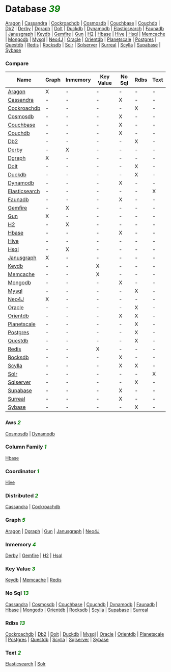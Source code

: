 # Database <i style='color:green;'>39</i>
[Aragon](https://github.com/bearddan2000?tab=repositories&q=aragon&type=&language=&sort=) | [Cassandra](https://github.com/bearddan2000?tab=repositories&q=cassandra&type=&language=&sort=) | [Cockroachdb](https://github.com/bearddan2000?tab=repositories&q=cockroachdb&type=&language=&sort=) | [Cosmosdb](https://github.com/bearddan2000?tab=repositories&q=cosmosdb&type=&language=&sort=) | [Couchbase](https://github.com/bearddan2000?tab=repositories&q=couchbase&type=&language=&sort=) | [Couchdb](https://github.com/bearddan2000?tab=repositories&q=couchdb&type=&language=&sort=) | [Db2](https://github.com/bearddan2000?tab=repositories&q=db2&type=&language=&sort=) | [Derby](https://github.com/bearddan2000?tab=repositories&q=derby&type=&language=&sort=) | [Dgraph](https://github.com/bearddan2000?tab=repositories&q=dgraph&type=&language=&sort=) | [Dolt](https://github.com/bearddan2000?tab=repositories&q=dolt&type=&language=&sort=) | [Duckdb](https://github.com/bearddan2000?tab=repositories&q=duckdb&type=&language=&sort=) | [Dynamodb](https://github.com/bearddan2000?tab=repositories&q=dynamodb&type=&language=&sort=) | [Elasticsearch](https://github.com/bearddan2000?tab=repositories&q=elasticsearch&type=&language=&sort=) | [Faunadb](https://github.com/bearddan2000?tab=repositories&q=faunadb&type=&language=&sort=) | [Janusgraph](https://github.com/bearddan2000?tab=repositories&q=janusgraph&type=&language=&sort=) | [Keydb](https://github.com/bearddan2000?tab=repositories&q=keydb&type=&language=&sort=) | [Gemfire](https://github.com/bearddan2000?tab=repositories&q=gemfire&type=&language=&sort=) | [Gun](https://github.com/bearddan2000?tab=repositories&q=gun&type=&language=&sort=) | [H2](https://github.com/bearddan2000?tab=repositories&q=h2&type=&language=&sort=) | [Hbase](https://github.com/bearddan2000?tab=repositories&q=hbase&type=&language=&sort=) | [Hive](https://github.com/bearddan2000?tab=repositories&q=hive&type=&language=&sort=) | [Hsql](https://github.com/bearddan2000?tab=repositories&q=hsql&type=&language=&sort=) | [Memcache](https://github.com/bearddan2000?tab=repositories&q=memcache&type=&language=&sort=) | [Mongodb](https://github.com/bearddan2000?tab=repositories&q=mongodb&type=&language=&sort=) | [Mysql](https://github.com/bearddan2000?tab=repositories&q=mysql&type=&language=&sort=) | [Neo4J](https://github.com/bearddan2000?tab=repositories&q=neo4j&type=&language=&sort=) | [Oracle](https://github.com/bearddan2000?tab=repositories&q=oracle&type=&language=&sort=) | [Orientdb](https://github.com/bearddan2000?tab=repositories&q=orientdb&type=&language=&sort=) | [Planetscale](https://github.com/bearddan2000?tab=repositories&q=planetscale&type=&language=&sort=) | [Postgres](https://github.com/bearddan2000?tab=repositories&q=postgres&type=&language=&sort=) | [Questdb](https://github.com/bearddan2000?tab=repositories&q=questdb&type=&language=&sort=) | [Redis](https://github.com/bearddan2000?tab=repositories&q=redis&type=&language=&sort=) | [Rocksdb](https://github.com/bearddan2000?tab=repositories&q=rocksdb&type=&language=&sort=) | [Solr](https://github.com/bearddan2000?tab=repositories&q=solr&type=&language=&sort=) | [Sqlserver](https://github.com/bearddan2000?tab=repositories&q=sqlserver&type=&language=&sort=) | [Surreal](https://github.com/bearddan2000?tab=repositories&q=surreal&type=&language=&sort=) | [Scylla](https://github.com/bearddan2000?tab=repositories&q=scylla&type=&language=&sort=) | [Supabase](https://github.com/bearddan2000?tab=repositories&q=supabase&type=&language=&sort=) | [Sybase](https://github.com/bearddan2000?tab=repositories&q=sybase&type=&language=&sort=)
### Compare
Name | Graph | Inmemory | Key Value | No Sql | Rdbs | Text
---- | ----- | -------- | --------- | ------ | ---- | ----
[Aragon](https://github.com/bearddan2000?tab=repositories&q=aragon&type=&language=&sort=) | X | - | - | - | - | -
[Cassandra](https://github.com/bearddan2000?tab=repositories&q=cassandra&type=&language=&sort=) | - | - | - | X | - | -
[Cockroachdb](https://github.com/bearddan2000?tab=repositories&q=cockroachdb&type=&language=&sort=) | - | - | - | - | X | -
[Cosmosdb](https://github.com/bearddan2000?tab=repositories&q=cosmosdb&type=&language=&sort=) | - | - | - | X | - | -
[Couchbase](https://github.com/bearddan2000?tab=repositories&q=couchbase&type=&language=&sort=) | - | - | - | X | - | -
[Couchdb](https://github.com/bearddan2000?tab=repositories&q=couchdb&type=&language=&sort=) | - | - | - | X | - | -
[Db2](https://github.com/bearddan2000?tab=repositories&q=db2&type=&language=&sort=) | - | - | - | - | X | -
[Derby](https://github.com/bearddan2000?tab=repositories&q=derby&type=&language=&sort=) | - | X | - | - | - | -
[Dgraph](https://github.com/bearddan2000?tab=repositories&q=dgraph&type=&language=&sort=) | X | - | - | - | - | -
[Dolt](https://github.com/bearddan2000?tab=repositories&q=dolt&type=&language=&sort=) | - | - | - | - | X | -
[Duckdb](https://github.com/bearddan2000?tab=repositories&q=duckdb&type=&language=&sort=) | - | - | - | - | X | -
[Dynamodb](https://github.com/bearddan2000?tab=repositories&q=dynamodb&type=&language=&sort=) | - | - | - | X | - | -
[Elasticsearch](https://github.com/bearddan2000?tab=repositories&q=elasticsearch&type=&language=&sort=) | - | - | - | - | - | X
[Faunadb](https://github.com/bearddan2000?tab=repositories&q=faunadb&type=&language=&sort=) | - | - | - | X | - | -
[Gemfire](https://github.com/bearddan2000?tab=repositories&q=gemfire&type=&language=&sort=) | - | X | - | - | - | -
[Gun](https://github.com/bearddan2000?tab=repositories&q=gun&type=&language=&sort=) | X | - | - | - | - | -
[H2](https://github.com/bearddan2000?tab=repositories&q=h2&type=&language=&sort=) | - | X | - | - | - | -
[Hbase](https://github.com/bearddan2000?tab=repositories&q=hbase&type=&language=&sort=) | - | - | - | X | - | -
[Hive](https://github.com/bearddan2000?tab=repositories&q=hive&type=&language=&sort=) | - | - | - | - | - | -
[Hsql](https://github.com/bearddan2000?tab=repositories&q=hsql&type=&language=&sort=) | - | X | - | - | - | -
[Janusgraph](https://github.com/bearddan2000?tab=repositories&q=janusgraph&type=&language=&sort=) | X | - | - | - | - | -
[Keydb](https://github.com/bearddan2000?tab=repositories&q=keydb&type=&language=&sort=) | - | - | X | - | - | -
[Memcache](https://github.com/bearddan2000?tab=repositories&q=memcache&type=&language=&sort=) | - | - | X | - | - | -
[Mongodb](https://github.com/bearddan2000?tab=repositories&q=mongodb&type=&language=&sort=) | - | - | - | X | - | -
[Mysql](https://github.com/bearddan2000?tab=repositories&q=mysql&type=&language=&sort=) | - | - | - | - | X | -
[Neo4J](https://github.com/bearddan2000?tab=repositories&q=neo4j&type=&language=&sort=) | X | - | - | - | - | -
[Oracle](https://github.com/bearddan2000?tab=repositories&q=oracle&type=&language=&sort=) | - | - | - | - | X | -
[Orientdb](https://github.com/bearddan2000?tab=repositories&q=orientdb&type=&language=&sort=) | - | - | - | X | X | -
[Planetscale](https://github.com/bearddan2000?tab=repositories&q=planetscale&type=&language=&sort=) | - | - | - | - | X | -
[Postgres](https://github.com/bearddan2000?tab=repositories&q=postgres&type=&language=&sort=) | - | - | - | - | X | -
[Questdb](https://github.com/bearddan2000?tab=repositories&q=questdb&type=&language=&sort=) | - | - | - | - | X | -
[Redis](https://github.com/bearddan2000?tab=repositories&q=redis&type=&language=&sort=) | - | - | X | - | - | -
[Rocksdb](https://github.com/bearddan2000?tab=repositories&q=rocksdb&type=&language=&sort=) | - | - | - | X | - | -
[Scylla](https://github.com/bearddan2000?tab=repositories&q=scylla&type=&language=&sort=) | - | - | - | X | X | -
[Solr](https://github.com/bearddan2000?tab=repositories&q=solr&type=&language=&sort=) | - | - | - | - | - | X
[Sqlserver](https://github.com/bearddan2000?tab=repositories&q=sqlserver&type=&language=&sort=) | - | - | - | - | X | -
[Supabase](https://github.com/bearddan2000?tab=repositories&q=supabase&type=&language=&sort=) | - | - | - | X | - | -
[Surreal](https://github.com/bearddan2000?tab=repositories&q=surreal&type=&language=&sort=) | - | - | - | X | - | -
[Sybase](https://github.com/bearddan2000?tab=repositories&q=sybase&type=&language=&sort=) | - | - | - | - | X | -
### Aws <i style='color:green;'>2</i>
[Cosmosdb](https://github.com/bearddan2000?tab=repositories&q=cosmosdb&type=&language=&sort=) | [Dynamodb](https://github.com/bearddan2000?tab=repositories&q=dynamodb&type=&language=&sort=)
### Column Family <i style='color:green;'>1</i>
[Hbase](https://github.com/bearddan2000?tab=repositories&q=hbase&type=&language=&sort=)
### Coordinator <i style='color:green;'>1</i>
[Hive](https://github.com/bearddan2000?tab=repositories&q=hive&type=&language=&sort=)
### Distributed <i style='color:green;'>2</i>
[Cassandra](https://github.com/bearddan2000?tab=repositories&q=cassandra&type=&language=&sort=) | [Cockroachdb](https://github.com/bearddan2000?tab=repositories&q=cockroachdb&type=&language=&sort=)
### Graph <i style='color:green;'>5</i>
[Aragon](https://github.com/bearddan2000?tab=repositories&q=aragon&type=&language=&sort=) | [Dgraph](https://github.com/bearddan2000?tab=repositories&q=dgraph&type=&language=&sort=) | [Gun](https://github.com/bearddan2000?tab=repositories&q=gun&type=&language=&sort=) | [Janusgraph](https://github.com/bearddan2000?tab=repositories&q=janusgraph&type=&language=&sort=) | [Neo4J](https://github.com/bearddan2000?tab=repositories&q=neo4j&type=&language=&sort=)
### Inmemory <i style='color:green;'>4</i>
[Derby](https://github.com/bearddan2000?tab=repositories&q=derby&type=&language=&sort=) | [Gemfire](https://github.com/bearddan2000?tab=repositories&q=gemfire&type=&language=&sort=) | [H2](https://github.com/bearddan2000?tab=repositories&q=h2&type=&language=&sort=) | [Hsql](https://github.com/bearddan2000?tab=repositories&q=hsql&type=&language=&sort=)
### Key Value <i style='color:green;'>3</i>
[Keydb](https://github.com/bearddan2000?tab=repositories&q=keydb&type=&language=&sort=) | [Memcache](https://github.com/bearddan2000?tab=repositories&q=memcache&type=&language=&sort=) | [Redis](https://github.com/bearddan2000?tab=repositories&q=redis&type=&language=&sort=)
### No Sql <i style='color:green;'>13</i>
[Cassandra](https://github.com/bearddan2000?tab=repositories&q=cassandra&type=&language=&sort=) | [Cosmosdb](https://github.com/bearddan2000?tab=repositories&q=cosmosdb&type=&language=&sort=) | [Couchbase](https://github.com/bearddan2000?tab=repositories&q=couchbase&type=&language=&sort=) | [Couchdb](https://github.com/bearddan2000?tab=repositories&q=couchdb&type=&language=&sort=) | [Dynamodb](https://github.com/bearddan2000?tab=repositories&q=dynamodb&type=&language=&sort=) | [Faunadb](https://github.com/bearddan2000?tab=repositories&q=faunadb&type=&language=&sort=) | [Hbase](https://github.com/bearddan2000?tab=repositories&q=hbase&type=&language=&sort=) | [Mongodb](https://github.com/bearddan2000?tab=repositories&q=mongodb&type=&language=&sort=) | [Orientdb](https://github.com/bearddan2000?tab=repositories&q=orientdb&type=&language=&sort=) | [Rocksdb](https://github.com/bearddan2000?tab=repositories&q=rocksdb&type=&language=&sort=) | [Scylla](https://github.com/bearddan2000?tab=repositories&q=scylla&type=&language=&sort=) | [Supabase](https://github.com/bearddan2000?tab=repositories&q=supabase&type=&language=&sort=) | [Surreal](https://github.com/bearddan2000?tab=repositories&q=surreal&type=&language=&sort=)
### Rdbs <i style='color:green;'>13</i>
[Cockroachdb](https://github.com/bearddan2000?tab=repositories&q=cockroachdb&type=&language=&sort=) | [Db2](https://github.com/bearddan2000?tab=repositories&q=db2&type=&language=&sort=) | [Dolt](https://github.com/bearddan2000?tab=repositories&q=dolt&type=&language=&sort=) | [Duckdb](https://github.com/bearddan2000?tab=repositories&q=duckdb&type=&language=&sort=) | [Mysql](https://github.com/bearddan2000?tab=repositories&q=mysql&type=&language=&sort=) | [Oracle](https://github.com/bearddan2000?tab=repositories&q=oracle&type=&language=&sort=) | [Orientdb](https://github.com/bearddan2000?tab=repositories&q=orientdb&type=&language=&sort=) | [Planetscale](https://github.com/bearddan2000?tab=repositories&q=planetscale&type=&language=&sort=) | [Postgres](https://github.com/bearddan2000?tab=repositories&q=postgres&type=&language=&sort=) | [Questdb](https://github.com/bearddan2000?tab=repositories&q=questdb&type=&language=&sort=) | [Scylla](https://github.com/bearddan2000?tab=repositories&q=scylla&type=&language=&sort=) | [Sqlserver](https://github.com/bearddan2000?tab=repositories&q=sqlserver&type=&language=&sort=) | [Sybase](https://github.com/bearddan2000?tab=repositories&q=sybase&type=&language=&sort=)
### Text <i style='color:green;'>2</i>
[Elasticsearch](https://github.com/bearddan2000?tab=repositories&q=elasticsearch&type=&language=&sort=) | [Solr](https://github.com/bearddan2000?tab=repositories&q=solr&type=&language=&sort=)